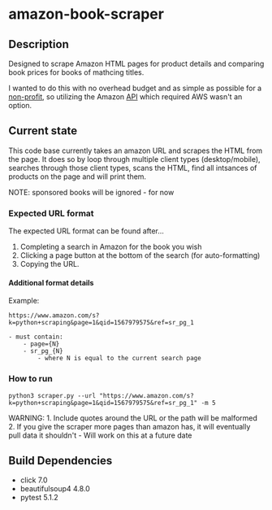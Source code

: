 # amazon-book-scraper

## Description

Designed to scrape Amazon HTML pages for product details and
comparing book prices for books of mathcing titles.

I wanted to do this with no overhead budget and as simple as possible for
a [non-profit][non-profit], so utilizing the Amazon [API][api] which required AWS wasn't an option.

[api]: https://docs.aws.amazon.com/AWSECommerceService/latest/DG/ItemSearch.html
[non-profit]: http://www.seattlemetaphysicallibrary.org/

## Current state

This code base currently takes an amazon URL and scrapes the HTML from the page. It does so by
loop through multiple client types (desktop/mobile), searches through those client types, scans
the HTML, find all intsances of products on the page and will print them.

NOTE: sponsored books will be ignored - for now

### Expected URL format

The expected URL format can be found after...

 1. Completing a search in Amazon for the book you wish
 2. Clicking a page button at the bottom of the search (for auto-formatting)
 3. Copying the URL.

#### Additional format details

Example:

 `https://www.amazon.com/s?k=python+scraping&page=1&qid=1567979575&ref=sr_pg_1`

    - must contain:
        - page={N}
        - sr_pg_{N}
            - where N is equal to the current search page

### How to run

`python3 scraper.py --url "https://www.amazon.com/s?k=python+scraping&page=1&qid=1567979575&ref=sr_pg_1" -m 5`

WARNING: 
    1. Include quotes around the URL or the path will be malformed
    2. If you give the scraper more pages than amazon has, it will eventually pull data it shouldn't - Will work on this at a future date

## Build Dependencies

* click 7.0
* beautifulsoup4 4.8.0
* pytest 5.1.2
